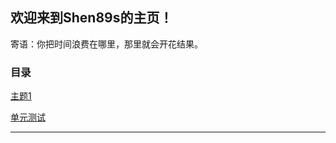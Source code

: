 ## 欢迎来到Shen89s的主页！

寄语：你把时间浪费在哪里，那里就会开花结果。 

### 目录

[主题1](./主题1.md)

[单元测试](./UnitTesting.md)

* * *

